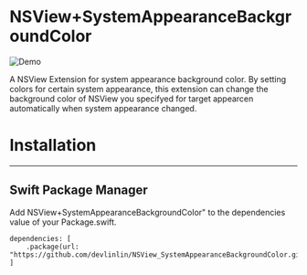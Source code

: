 # NSView+SystemAppearanceBackgroundColor
![Demo](Resources/demo.gif) 

A NSView Extension for system appearance background color.
By setting colors for certain system appearance, this extension can change the background color of NSView you specifyed for target appearcen automatically when system appearance changed.

# Installation
---
## Swift Package Manager
Add NSView+SystemAppearanceBackgroundColor" to the dependencies value of your Package.swift.

```
dependencies: [
    .package(url: "https://github.com/devlinlin/NSView_SystemAppearanceBackgroundColor.git"
]
```


